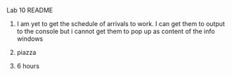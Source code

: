 Lab 10 README

1. I am yet to get the schedule of arrivals to work. I can get them to output
   to the console but i cannot get them to pop up as content of the info windows

2. piazza

3. 6 hours